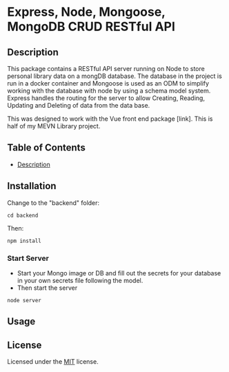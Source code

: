 # Express, Node, Mongoose, MongoDB CRUD RESTful API

## Description

This package contains a RESTful API server running on Node to store personal library data on a mongDB database. The database in the project is run in a docker container and Mongoose is used as an ODM to simplify working with the database with node by using a schema model system. Express handles the routing for the server to allow Creating, Reading, Updating and Deleting of data from the data base.

This was designed to work with the Vue front end package [link]. This is half of my MEVN Library project.

## Table of Contents

- [Description](#description)

## Installation

Change to the "backend" folder:

`cd backend`

Then:

`npm install`

### Start Server

- Start your Mongo image or DB and fill out the secrets for your database in your own secrets file following the model.
- Then start the server

`node server`

## Usage

## License

Licensed under the [MIT](LICENSE) license.
